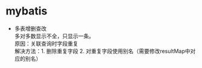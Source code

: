 # mybatis

- 多表增删查改  
多对多数显示不全，只显示一条。  
原因：关联查询时字段重复   
解决方法：1. 删除重复字段 2. 对重复字段使用别名（需要修改resultMap中对应的别名）  

